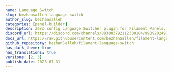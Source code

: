 ```yaml
---
name: Language Switch
slug: bezhansalleh-language-switch
author_slug: bezhansalleh
categories: [panel-builder]
description: Zero config Language Switcher plugin for Filament Panels.
discord_url: https://discord.com/channels/883083792112300104/990920249744453642
docs_url: https://raw.githubusercontent.com/bezhanSalleh/filament-language-switch/main/README.md
github_repository: bezhanSalleh/filament-language-switch
has_dark_theme: true
has_translations: true
versions: [2, 3]
publish_date: 2023-07-31
---
```

